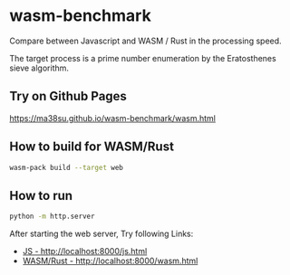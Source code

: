 # wasm-benchmark

Compare between Javascript and WASM / Rust in the processing speed.

The target process is a prime number enumeration by the Eratosthenes sieve algorithm.

## Try on Github Pages

<https://ma38su.github.io/wasm-benchmark/wasm.html>

## How to build for WASM/Rust

```sh
wasm-pack build --target web
```

## How to run

```sh
python -m http.server
```

After starting the web server, Try following Links:
- [JS - http://localhost:8000/js.html](http://localhost:8000/js.html)
- [WASM/Rust - http://localhost:8000/wasm.html](http://localhost:8000/wasm.html)


